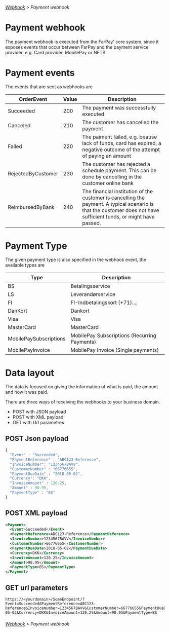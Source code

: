 ###### [Webhook](README.md) > Payment webhook

# Payment webhook
The payment webhook is executed from the FarPay' core system, since it exposes events that occur between FarPay and the payment service provider, e.g. Card provider, MobilePay or NETS.

# Payment events
The events that are sent as webhooks are 

| OrderEvent     | Value  | Description  |
|----------------|--------|--------------|
| Succeeded      |  200   | The payment was successfully executed |
| Canceled       |  210   | The customer has cancelled the payment |
| Failed         |  220   | The paiment failed, e.g. beause lack of funds, card has expired, a negative outcome of the attempt of paying an amount |
| RejectedByCustomer | 230 | The customer has rejected a schedule payment. This can be done by cancelling in the customer online bank |
| ReimbursedByBank | 240 |  The financial institution of the customer is cancelling the payment. A typical scenario is that the customer does not have sufficient funds, or might have passed. |

# Payment Type
The given payment type is also specified in the webhook event, the available types are

| Type                   | Description                                  |
|------------------------|----------------------------------------------|
| BS                     | Betalingsservice                             |
| LS                     | Leverandørservice                            |
| FI                     | FI-Indbetalingskort (+71)....                |
| DanKort                | Dankort                                      |
| Visa                   | Visa                                         |
| MasterCard             | MasterCard                                   |
| MobilePaySubscriptions | MobilePay Subscriptions (Recurring Payments) |
| MobilePayInvoice       | MobilePay Invoice (Single payments)          |


# Data layout
The data is focused on giving the information of what is paid, the amount and how it was paid.

There are three ways of receiving the webhooks to your business domain.
* POST with JSON payload
* POST with XML payload
* GET with Url parametres



## POST Json payload
```JavaScript
{  
  "Event" : "Succeeded",
  "PaymentReference" : "ABC123-Reference",
  "InvoiceNumber": "1234567BAVV",
  "CustomerNumber" : "66776655",
  "PaymentDueDate" : "2018-05-02",
  "Currency": "DKK",
  "InvoiceAmount" : 120.25,
  "Amount" : 90.95,
  "PaymentType" : "BS"
}
```

## POST XML payload

```XML
<Payment>
  <Event>Succeeded</Event>
  <PaymentReference>ABC123-Reference</PaymentReference>
  <InvoiceNumber>1234567BAVV</InvoiceNumber>
  <CustomerNumber>66776655</CustomerNumber>
  <PaymentDueDate>2018-05-02</PaymentDueDate>
  <Currency>DKK</Currency>
  <InvoiceAmount>120.25</InvoiceAmount>
  <Amount>90.95</Amount>
  <PaymentType>BS</PaymentType>
</Payment>
```

## GET url parameters

```
https://<yourdomain>/SomeEndpoint/?Event=Succeeded&PaymentReference=ABC123-Reference&InvoiceNumber=1234567BAVV&CustomerNumber=66776655&PaymentDueDate=2018-05-02&Currency=DKK&InvoiceAmount=120.25&Amount=90.95&PaymentType=BS
```

###### [Webhook](README.md) > Payment webhook
